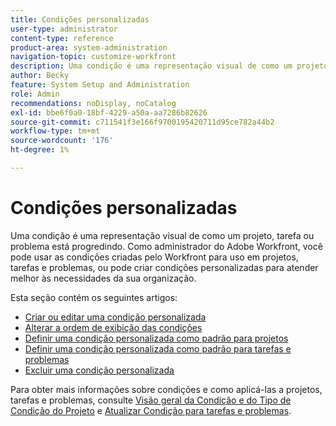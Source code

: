 ```yaml
---
title: Condições personalizadas
user-type: administrator
content-type: reference
product-area: system-administration
navigation-topic: customize-workfront
description: Uma condição é uma representação visual de como um projeto, tarefa ou problema está progredindo. Como administrador do Adobe Workfront, você pode usar as condições criadas pelo Workfront para uso em projetos, tarefas e problemas, ou pode criar condições personalizadas para atender melhor às necessidades da sua organização.
author: Becky
feature: System Setup and Administration
role: Admin
recommendations: noDisplay, noCatalog
exl-id: bbe6f0a0-18bf-4229-a50a-aa7286b82626
source-git-commit: c711541f3e166f9700195420711d95ce782a44b2
workflow-type: tm+mt
source-wordcount: '176'
ht-degree: 1%

---
```


# Condições personalizadas

Uma condição é uma representação visual de como um projeto, tarefa ou problema está progredindo. Como administrador do Adobe Workfront, você pode usar as condições criadas pelo Workfront para uso em projetos, tarefas e problemas, ou pode criar condições personalizadas para atender melhor às necessidades da sua organização.

Esta seção contém os seguintes artigos:

* [Criar ou editar uma condição personalizada](../../../administration-and-setup/customize-workfront/create-manage-custom-conditions/create-edit-custom-conditions.md)
* [Alterar a ordem de exibição das condições](../../../administration-and-setup/customize-workfront/create-manage-custom-conditions/change-display-order-of-conditions.md)
* [Definir uma condição personalizada como padrão para projetos](../../../administration-and-setup/customize-workfront/create-manage-custom-conditions/set-custom-condition-default-projects.md)
* [Definir uma condição personalizada como padrão para tarefas e problemas](../../../administration-and-setup/customize-workfront/create-manage-custom-conditions/set-custom-condition-default-tasks-issues.md)
* [Excluir uma condição personalizada](../../../administration-and-setup/customize-workfront/create-manage-custom-conditions/delete-custom-conditions.md)

Para obter mais informações sobre condições e como aplicá-las a projetos, tarefas e problemas, consulte [Visão geral da Condição e do Tipo de Condição do Projeto](../../../manage-work/projects/manage-projects/project-condition-and-condition-type.md) e [Atualizar Condição para tarefas e problemas](../../../manage-work/projects/updating-work-in-a-project/update-condition-for-tasks-and-issues.md).

